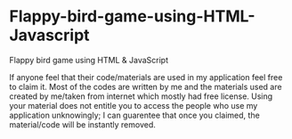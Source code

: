 # Flappy-bird-game-using-HTML-Javascript
Flappy bird game using HTML &amp; JavaScript

If anyone feel that their code/materials are used in my application feel free to claim it. Most of the codes are written by me and the materials used are created by me/taken from internet which mostly had free license. Using your material does not entitle you to access the people who use my application unknowingly; I can guarentee that once you claimed, the material/code will be instantly removed.

